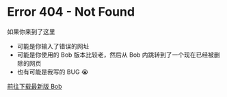 # Error 404 - Not Found

如果你来到了这里
* 可能是你输入了错误的网址
* 可能是你使用的 Bob 版本比较老，然后从 Bob 内跳转到了一个现在已经被删除的网页
* 也有可能是我写的 BUG 😭

[前往下载最新版 Bob](general/quickstart/install.md)
